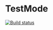 # TestMode
[![Build status](https://ci.appveyor.com/api/projects/status/m9m1n3pyt5b5pjok/branch/master?svg=true)](https://ci.appveyor.com/project/Irina76788/testmode/branch/master)
